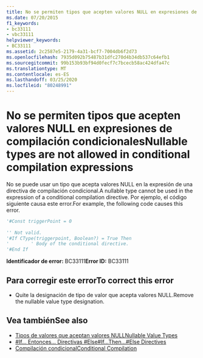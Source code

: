 ```yaml
---
title: No se permiten tipos que acepten valores NULL en expresiones de compilación condicionales
ms.date: 07/20/2015
f1_keywords:
- bc33111
- vbc33111
helpviewer_keywords:
- BC33111
ms.assetid: 2c2587e5-2179-4a31-bcf7-7004db6f2d73
ms.openlocfilehash: 7935d092b75487b31dfc270d4b34db537c64efb1
ms.sourcegitcommit: 99b153b93bf94d0fecf7c7bcecb58ac424dfa47c
ms.translationtype: MT
ms.contentlocale: es-ES
ms.lasthandoff: 03/25/2020
ms.locfileid: "80248991"
---
```

# <a name="nullable-types-are-not-allowed-in-conditional-compilation-expressions"></a><span data-ttu-id="9c422-102">No se permiten tipos que acepten valores NULL en expresiones de compilación condicionales</span><span class="sxs-lookup"><span data-stu-id="9c422-102">Nullable types are not allowed in conditional compilation expressions</span></span>
<span data-ttu-id="9c422-103">No se puede usar un tipo que acepta valores NULL en la expresión de una directiva de compilación condicional.</span><span class="sxs-lookup"><span data-stu-id="9c422-103">A nullable type cannot be used in the expression of a conditional compilation directive.</span></span> <span data-ttu-id="9c422-104">Por ejemplo, el código siguiente causa este error.</span><span class="sxs-lookup"><span data-stu-id="9c422-104">For example, the following code causes this error.</span></span>  
  
```vb  
'#Const triggerPoint = 0  
  
'' Not valid.  
'#If CType(triggerpoint, Boolean?) = True Then  
'        ' Body of the conditional directive.  
'#End If  
```  
  
 <span data-ttu-id="9c422-105">**Identificador de error:** BC33111</span><span class="sxs-lookup"><span data-stu-id="9c422-105">**Error ID:** BC33111</span></span>  
  
## <a name="to-correct-this-error"></a><span data-ttu-id="9c422-106">Para corregir este error</span><span class="sxs-lookup"><span data-stu-id="9c422-106">To correct this error</span></span>  
  
- <span data-ttu-id="9c422-107">Quite la designación de tipo de valor que acepta valores NULL.</span><span class="sxs-lookup"><span data-stu-id="9c422-107">Remove the nullable value type designation.</span></span>  
  
## <a name="see-also"></a><span data-ttu-id="9c422-108">Vea también</span><span class="sxs-lookup"><span data-stu-id="9c422-108">See also</span></span>

- [<span data-ttu-id="9c422-109">Tipos de valores que aceptan valores NULL</span><span class="sxs-lookup"><span data-stu-id="9c422-109">Nullable Value Types</span></span>](../../visual-basic/programming-guide/language-features/data-types/nullable-value-types.md)
- [<span data-ttu-id="9c422-110">#If... Entonces... Directivas #Else</span><span class="sxs-lookup"><span data-stu-id="9c422-110">#If...Then...#Else Directives</span></span>](../../visual-basic/language-reference/directives/if-then-else-directives.md)
- [<span data-ttu-id="9c422-111">Compilación condicional</span><span class="sxs-lookup"><span data-stu-id="9c422-111">Conditional Compilation</span></span>](../../visual-basic/programming-guide/program-structure/conditional-compilation.md)

